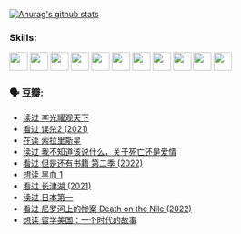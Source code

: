 
[![Anurag's github stats](https://github-readme-stats.vercel.app/api?username=w940853815)](https://github.com/anuraghazra/github-readme-stats)

### Skills:

<code><img height="32" src="https://cdn.jsdelivr.net/npm/simple-icons@v5/icons/python.svg"></code>
<code><img height="32" src="https://cdn.jsdelivr.net/npm/simple-icons@v5/icons/javascript.svg"></code>
<code><img height="32" src="https://cdn.jsdelivr.net/npm/simple-icons@v5/icons/django.svg"></code>
<code><img height="32" src="https://cdn.jsdelivr.net/npm/simple-icons@v5/icons/flask.svg"></code>
<code><img height="32" src="https://cdn.jsdelivr.net/npm/simple-icons@v5/icons/vuetify.svg"></code>
<code><img height="32" src="https://cdn.jsdelivr.net/npm/simple-icons@v5/icons/git.svg"></code>
<code><img height="32" src="https://cdn.jsdelivr.net/npm/simple-icons@v5/icons/docker.svg"></code>
<code><img height="32" src="https://cdn.jsdelivr.net/npm/simple-icons@v5/icons/postgresql.svg"></code>
<code><img height="32" src="https://cdn.jsdelivr.net/npm/simple-icons@v5/icons/elasticsearch.svg"></code>
<code><img height="32" src="https://cdn.jsdelivr.net/npm/simple-icons@v5/icons/macos.svg"></code>
<code><img height="32" src="https://cdn.jsdelivr.net/npm/simple-icons@v5/icons/linux.svg"></code>

### 🗣 豆瓣:

<!-- DOUBAN-ACTIVITIES:START -->
- [读过 李光耀观天下](https://www.douban.com/people/136069238/status/3779830661/?_i=46310343)
- [看过 误杀2‎ (2021)](https://www.douban.com/people/136069238/status/3779360592/?_i=46310343)
- [在读 索拉里斯星](https://www.douban.com/people/136069238/status/3779002317/?_i=46310343)
- [读过 我不知道该说什么，关于死亡还是爱情](https://www.douban.com/people/136069238/status/3778409279/?_i=46310343)
- [看过 但是还有书籍 第二季‎ (2022)](https://www.douban.com/people/136069238/status/3778351685/?_i=46310343)
- [想读 黑血 1](https://www.douban.com/people/136069238/status/3772430515/?_i=46310343)
- [看过 长津湖‎ (2021)](https://www.douban.com/people/136069238/status/3770847642/?_i=46310343)
- [读过 日本第一](https://www.douban.com/people/136069238/status/3770375760/?_i=46310343)
- [看过 尼罗河上的惨案 Death on the Nile‎ (2022)](https://www.douban.com/people/136069238/status/3769491950/?_i=46310343)
- [想读 留学美国：一个时代的故事](https://www.douban.com/people/136069238/status/3768550721/?_i=46310343)
<!-- DOUBAN-ACTIVITIES:END -->
<!--
**w940853815/w940853815** is a ✨ _special_ ✨ repository because its `README.md` (this file) appears on your GitHub profile.

Here are some ideas to get you started:

- 🔭 I’m currently working on ...
- 🌱 I’m currently learning ...
- 👯 I’m looking to collaborate on ...
- 🤔 I’m looking for help with ...
- 💬 Ask me about ...
- 📫 How to reach me: ...
- 😄 Pronouns: ...
- ⚡ Fun fact: ...
-->
